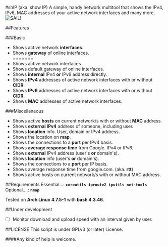 #shIP (aka. show IP)
A simple, handy network multitool that shows the IPv4, IPv6, MAC addresses of your active network interfaces and many more.<br/>
<img src="https://raw.githubusercontent.com/xtonousou/shIP/master/imgs/head.png" title="SAIL!"/>

##Features

###Basic
- Shows active network **interfaces**.<br/>
- Shows **gateway** of online interfaces.<br/>
=======
- Shows active network interfaces.<br/>
- Shows default gateway of online interfaces.<br/>
- Shows **internal** IPv4 **or** IPv6 address directly.<br/>
- Shows **IPv4** addresses of active network interfaces with or without **CIDR**.<br/>
- Shows **IPv6** addresses of active network interfaces with or without **CIDR**.<br/>
- Shows **MAC** addresses of active network interfaces.<br/>

###Miscellaneous
- Shows active **hosts** on current network/s with or without **MAC** address.<br/>
- Shows **external IPv4** address of someone, including user.<br/>
- Shows **location** info. User, domain or IPv4 address.<br/>
- Shows the location on **map**.<br/>
- Shows the connections to a **port** per IPv4 basis.<br/>
- Shows **average response time** from Google. IPv4 or IPv6.<br/>
- Shows **external** IPv4 address (user's **or** domain's).<br/>
- Shows **location** info (user's **or** domain's).<br/>
- Shows the connections to a **port** per IP basis.<br/>
- Shows average response time from google.com. (aka. **rtt**)<br/>
- Shows active hosts on current network/s with or without MAC address.<br/>

##Requirements
Essential...: **```coreutils iproute2 iputils net-tools```**<br/>
Optional....: **```nmap```**<br/>

Tested on **Arch Linux 4.7.5-1** with **bash 4.3.46**.

##Under development
- [ ] Monitor download and upload speed with an interval given by user.<br/>

##LICENSE
This script is under GPLv3 (or later) License.<br/>

####Any kind of help is welcome.<br/>
